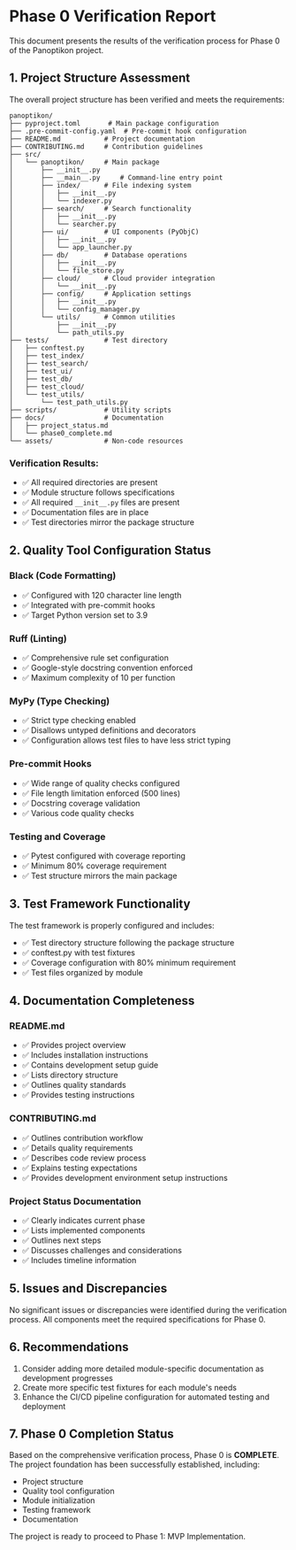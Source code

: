 # Phase 0 Verification Report

This document presents the results of the verification process for Phase 0 of the Panoptikon project.

## 1. Project Structure Assessment

The overall project structure has been verified and meets the requirements:

```
panoptikon/
├── pyproject.toml       # Main package configuration
├── .pre-commit-config.yaml  # Pre-commit hook configuration
├── README.md           # Project documentation
├── CONTRIBUTING.md     # Contribution guidelines
├── src/
│   └── panoptikon/     # Main package
│       ├── __init__.py
│       ├── __main__.py     # Command-line entry point
│       ├── index/      # File indexing system
│       │   ├── __init__.py
│       │   └── indexer.py
│       ├── search/     # Search functionality
│       │   ├── __init__.py
│       │   └── searcher.py
│       ├── ui/         # UI components (PyObjC)
│       │   ├── __init__.py
│       │   └── app_launcher.py
│       ├── db/         # Database operations
│       │   ├── __init__.py
│       │   └── file_store.py
│       ├── cloud/      # Cloud provider integration
│       │   └── __init__.py
│       ├── config/     # Application settings
│       │   ├── __init__.py
│       │   └── config_manager.py
│       └── utils/      # Common utilities
│           ├── __init__.py
│           └── path_utils.py
├── tests/              # Test directory
│   ├── conftest.py
│   ├── test_index/
│   ├── test_search/
│   ├── test_ui/
│   ├── test_db/
│   ├── test_cloud/
│   └── test_utils/
│       └── test_path_utils.py
├── scripts/            # Utility scripts
├── docs/               # Documentation
│   ├── project_status.md
│   └── phase0_complete.md
└── assets/             # Non-code resources
```

### Verification Results:
- ✅ All required directories are present
- ✅ Module structure follows specifications
- ✅ All required `__init__.py` files are present
- ✅ Documentation files are in place
- ✅ Test directories mirror the package structure

## 2. Quality Tool Configuration Status

### Black (Code Formatting)
- ✅ Configured with 120 character line length
- ✅ Integrated with pre-commit hooks
- ✅ Target Python version set to 3.9

### Ruff (Linting)
- ✅ Comprehensive rule set configuration
- ✅ Google-style docstring convention enforced
- ✅ Maximum complexity of 10 per function

### MyPy (Type Checking)
- ✅ Strict type checking enabled
- ✅ Disallows untyped definitions and decorators
- ✅ Configuration allows test files to have less strict typing

### Pre-commit Hooks
- ✅ Wide range of quality checks configured
- ✅ File length limitation enforced (500 lines)
- ✅ Docstring coverage validation
- ✅ Various code quality checks

### Testing and Coverage
- ✅ Pytest configured with coverage reporting
- ✅ Minimum 80% coverage requirement
- ✅ Test structure mirrors the main package

## 3. Test Framework Functionality

The test framework is properly configured and includes:
- ✅ Test directory structure following the package structure
- ✅ conftest.py with test fixtures
- ✅ Coverage configuration with 80% minimum requirement
- ✅ Test files organized by module

## 4. Documentation Completeness

### README.md
- ✅ Provides project overview
- ✅ Includes installation instructions
- ✅ Contains development setup guide
- ✅ Lists directory structure
- ✅ Outlines quality standards
- ✅ Provides testing instructions

### CONTRIBUTING.md
- ✅ Outlines contribution workflow
- ✅ Details quality requirements
- ✅ Describes code review process
- ✅ Explains testing expectations
- ✅ Provides development environment setup instructions

### Project Status Documentation
- ✅ Clearly indicates current phase
- ✅ Lists implemented components
- ✅ Outlines next steps
- ✅ Discusses challenges and considerations
- ✅ Includes timeline information

## 5. Issues and Discrepancies

No significant issues or discrepancies were identified during the verification process. All components meet the required specifications for Phase 0.

## 6. Recommendations

1. Consider adding more detailed module-specific documentation as development progresses
2. Create more specific test fixtures for each module's needs
3. Enhance the CI/CD pipeline configuration for automated testing and deployment

## 7. Phase 0 Completion Status

Based on the comprehensive verification process, Phase 0 is **COMPLETE**. The project foundation has been successfully established, including:
- Project structure
- Quality tool configuration
- Module initialization
- Testing framework
- Documentation

The project is ready to proceed to Phase 1: MVP Implementation. 